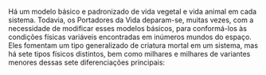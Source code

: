 ﻿Há um modelo básico e padronizado de vida vegetal e vida animal em cada sistema. Todavia, os Portadores da Vida deparam-se, muitas vezes, com a necessidade de modificar esses modelos básicos, para conformá-los às condições físicas variáveis encontradas em inúmeros mundos do espaço. Eles fomentam um tipo generalizado de criatura mortal em um sistema, mas há sete tipos físicos distintos, bem como milhares e milhares de variantes menores dessas sete diferenciações principais: